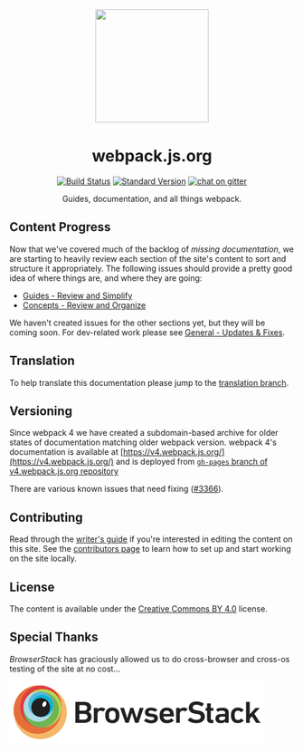 <div align="center">
  <a href="https://github.com/webpack/webpack">
    <img width="200" height="200" src="https://webpack.js.org/assets/icon-square-big.svg">
  </a>
  <h1>webpack.js.org</h1>

  [![Build Status][build-status]][build-status-url]
  [![Standard Version][release]][release-url]
  [![chat on gitter][chat]][chat-url]

  Guides, documentation, and all things webpack.
</div>


## Content Progress

Now that we've covered much of the backlog of _missing documentation_, we are
starting to heavily review each section of the site's content to sort and
structure it appropriately. The following issues should provide a pretty good
idea of where things are, and where they are going:

- [Guides - Review and Simplify][guides-url]
- [Concepts - Review and Organize][concepts-url]

We haven't created issues for the other sections yet, but they will be coming
soon. For dev-related work please see [General - Updates & Fixes][general-url].

## Translation

To help translate this documentation please jump to the [translation branch][translate-url].

## Versioning

Since webpack 4 we have created a subdomain-based archive for older states of documentation
matching older webpack version. webpack 4's documentation is available at
[https://v4.webpack.js.org/](https://v4.webpack.js.org/) and is deployed from [`gh-pages` branch of v4.webpack.js.org repository](https://github.com/webpack/v4.webpack.js.org/tree/gh-pages)

There are various known issues that need fixing ([#3366](https://github.com/webpack/webpack.js.org/issues/3366)).

## Contributing

Read through the [writer's guide][writer-guide-url] if you're interested in editing the
content on this site. See the [contributors page][contributing-url] to learn how to set up and
start working on the site locally.

## License

The content is available under the [Creative Commons BY 4.0][license-url] license.

## Special Thanks

_BrowserStack_ has graciously allowed us to do cross-browser and cross-os
testing of the site at no cost...

[![BrowserStackLogo][browserstack]][browserstack-url]

[webpack5-milestone-url]: https://github.com/webpack/webpack.js.org/issues?q=is%3Aopen+is%3Aissue+milestone%3A%22webpack+5%22
[build-status]: https://secure.travis-ci.org/webpack/webpack.js.org.svg
[build-status-url]: http://travis-ci.org/webpack/webpack.js.org
[browserstack]: ./browserstack-logo.png
[browserstack-url]: http://browserstack.com/
[chat]: https://badges.gitter.im/webpack/webpack.svg
[chat-url]: https://gitter.im/webpack/webpack
[concepts-url]: https://github.com/webpack/webpack.js.org/issues/1386
[contributing-url]: https://github.com/webpack/webpack.js.org/blob/master/.github/CONTRIBUTING.md
[general-url]: https://github.com/webpack/webpack.js.org/issues/1525
[guides-url]: https://github.com/webpack/webpack.js.org/issues/1258
[license-url]: https://creativecommons.org/licenses/by/4.0/
[release]: https://img.shields.io/badge/release-standard%20version-brightgreen.svg
[release-url]: https://github.com/conventional-changelog/standard-version
[translate-url]: https://github.com/webpack/webpack.js.org/tree/translation
[writer-guide-url]: https://webpack.js.org/contribute/writers-guide
